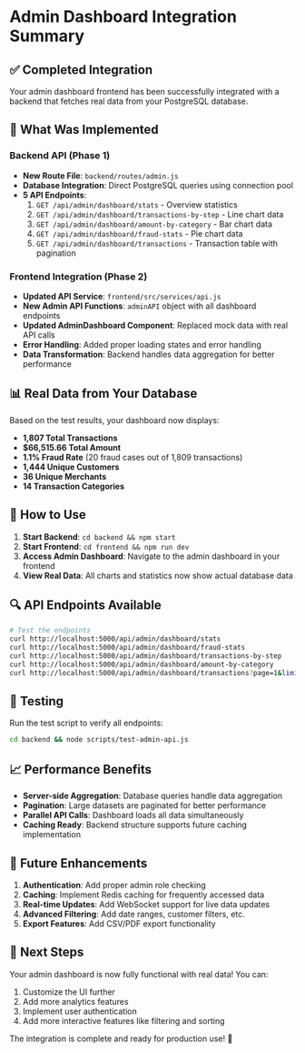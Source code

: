 # Admin Dashboard Integration Summary

## ✅ Completed Integration

Your admin dashboard frontend has been successfully integrated with a backend that fetches real data from your PostgreSQL database.

## 🔧 What Was Implemented

### Backend API (Phase 1)
- **New Route File**: `backend/routes/admin.js`
- **Database Integration**: Direct PostgreSQL queries using connection pool
- **5 API Endpoints**:
  1. `GET /api/admin/dashboard/stats` - Overview statistics
  2. `GET /api/admin/dashboard/transactions-by-step` - Line chart data
  3. `GET /api/admin/dashboard/amount-by-category` - Bar chart data
  4. `GET /api/admin/dashboard/fraud-stats` - Pie chart data
  5. `GET /api/admin/dashboard/transactions` - Transaction table with pagination

### Frontend Integration (Phase 2)
- **Updated API Service**: `frontend/src/services/api.js`
- **New Admin API Functions**: `adminAPI` object with all dashboard endpoints
- **Updated AdminDashboard Component**: Replaced mock data with real API calls
- **Error Handling**: Added proper loading states and error handling
- **Data Transformation**: Backend handles data aggregation for better performance

## 📊 Real Data from Your Database

Based on the test results, your dashboard now displays:
- **1,807 Total Transactions**
- **$66,515.66 Total Amount**
- **1.1% Fraud Rate** (20 fraud cases out of 1,809 transactions)
- **1,444 Unique Customers**
- **36 Unique Merchants**
- **14 Transaction Categories**

## 🚀 How to Use

1. **Start Backend**: `cd backend && npm start`
2. **Start Frontend**: `cd frontend && npm run dev`
3. **Access Admin Dashboard**: Navigate to the admin dashboard in your frontend
4. **View Real Data**: All charts and statistics now show actual database data

## 🔍 API Endpoints Available

```bash
# Test the endpoints
curl http://localhost:5000/api/admin/dashboard/stats
curl http://localhost:5000/api/admin/dashboard/fraud-stats
curl http://localhost:5000/api/admin/dashboard/transactions-by-step
curl http://localhost:5000/api/admin/dashboard/amount-by-category
curl http://localhost:5000/api/admin/dashboard/transactions?page=1&limit=10
```

## 🧪 Testing

Run the test script to verify all endpoints:
```bash
cd backend && node scripts/test-admin-api.js
```

## 📈 Performance Benefits

- **Server-side Aggregation**: Database queries handle data aggregation
- **Pagination**: Large datasets are paginated for better performance
- **Parallel API Calls**: Dashboard loads all data simultaneously
- **Caching Ready**: Backend structure supports future caching implementation

## 🔮 Future Enhancements

1. **Authentication**: Add proper admin role checking
2. **Caching**: Implement Redis caching for frequently accessed data
3. **Real-time Updates**: Add WebSocket support for live data updates
4. **Advanced Filtering**: Add date ranges, customer filters, etc.
5. **Export Features**: Add CSV/PDF export functionality

## 🎯 Next Steps

Your admin dashboard is now fully functional with real data! You can:
1. Customize the UI further
2. Add more analytics features
3. Implement user authentication
4. Add more interactive features like filtering and sorting

The integration is complete and ready for production use! 🚀 
